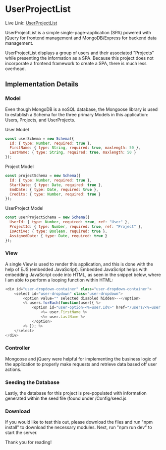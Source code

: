 # UserProjectList

Live Link: [UserProjectList](https://userprojectlist.herokuapp.com/)

UserProjectList is a simple single-page-application (SPA) powered with jQuery for frontend management and MongoDB/Express for backend data management.

UserProjectList displays a group of users and their associated "Projects" while presenting the information as a SPA. Because this project does not incorporate a frontend framework to create a SPA, there is much less overhead.

## Implementation Details

### Model

Even though MongoDB is a noSQL database, the Mongoose library is used to establish a Schema for the three primary Models in this application: Users, Projects, and UserProjects.

User Model
```javascript
const userSchema = new Schema({
  Id: { type: Number, required: true },
  FirstName: { type: String, required: true, maxlength: 50 },
  LastName: { type: String, required: true, maxlength: 50 }
});
```

Project Model
```javascript
const projectSchema = new Schema({
  Id: { type: Number, required: true },
  StartDate: { type: Date, required: true },
  EndDate: { type: Date, required: true },
  Credits: { type: Number, required: true }
});
```

UserProject Model
```javascript
const userProjectSchema = new Schema({
  UserId: { type: Number, required: true, ref: "User" },
  ProjectId: { type: Number, required: true, ref: "Project" },
  IsActive: { type: Boolean, required: true },
  AssignedDate: { type: Date, required: true }
});
```

### View

A single View is used to render this application, and this is done with the help of EJS (embedded JavaScript). Embedded JavaScript helps with embedding JavaScript code into HTML, as seen in the snippet below, where I am able to perform a looping function within HTML:

```javascript
<div id="user-dropdown-container" class="user-dropdown-container">
	<select id="user-dropdown" class="user-dropdown">
		<option value="" selected disabled hidden>--</option>
		<% users.forEach(function(user){ %>
			<option id="user-option-<%=user.Id%>" href="/users/<%=user.Id%>/projects">
				<%= user.FirstName %>
				<%= user.LastName %>
			</option>
		<% }); %>
	</select>
</div>
```

### Controller

Mongoose and jQuery were helpful for implementing the business logic of the application to properly make requests and retrieve data based off user actions.


### Seeding the Database

Lastly, the database for this project is pre-populated with information generated within the seed file (found under /Config/seed.js

### Download

If you would like to test this out, please download the files and run "npm install" to download the necessary modules.
Next, run "npm run dev" to start the server.

Thank you for reading!
